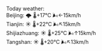 Today weather:  
Beijing: 🌩  🌡️+17°C 🌬️←15km/h  
Tianjin: ☀️   🌡️+22°C 🌬️↖15km/h  
Shijiazhuang: ☀️   🌡️+25°C 🌬️↑15km/h  
Tangshan: ☀️   🌡️+20°C 🌬️↖13km/h  
